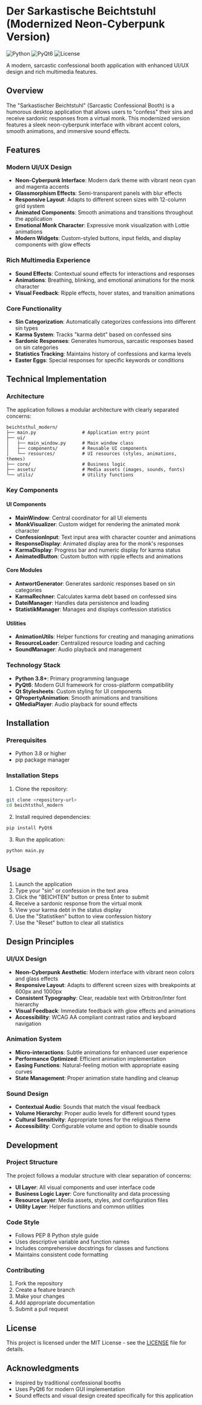 # Der Sarkastische Beichtstuhl (Modernized Neon-Cyberpunk Version)

![Python](https://img.shields.io/badge/python-3.8%2B-blue)
![PyQt6](https://img.shields.io/badge/PyQt6-6.0%2B-green)
![License](https://img.shields.io/badge/license-MIT-yellow)

A modern, sarcastic confessional booth application with enhanced UI/UX design and rich multimedia features.

## Overview

The "Sarkastischer Beichtstuhl" (Sarcastic Confessional Booth) is a humorous desktop application that allows users to "confess" their sins and receive sardonic responses from a virtual monk. This modernized version features a sleek neon-cyberpunk interface with vibrant accent colors, smooth animations, and immersive sound effects.

## Features

### Modern UI/UX Design
- **Neon-Cyberpunk Interface**: Modern dark theme with vibrant neon cyan and magenta accents
- **Glassmorphism Effects**: Semi-transparent panels with blur effects
- **Responsive Layout**: Adapts to different screen sizes with 12-column grid system
- **Animated Components**: Smooth animations and transitions throughout the application
- **Emotional Monk Character**: Expressive monk visualization with Lottie animations
- **Modern Widgets**: Custom-styled buttons, input fields, and display components with glow effects

### Rich Multimedia Experience
- **Sound Effects**: Contextual sound effects for interactions and responses
- **Animations**: Breathing, blinking, and emotional animations for the monk character
- **Visual Feedback**: Ripple effects, hover states, and transition animations

### Core Functionality
- **Sin Categorization**: Automatically categorizes confessions into different sin types
- **Karma System**: Tracks "karma debt" based on confessed sins
- **Sardonic Responses**: Generates humorous, sarcastic responses based on sin categories
- **Statistics Tracking**: Maintains history of confessions and karma levels
- **Easter Eggs**: Special responses for specific keywords or conditions

## Technical Implementation

### Architecture
The application follows a modular architecture with clearly separated concerns:

```
beichtsthul_modern/
├── main.py                 # Application entry point
├── ui/
│   ├── main_window.py      # Main window class
│   ├── components/         # Reusable UI components
│   └── resources/          # UI resources (styles, animations, themes)
├── core/                   # Business logic
├── assets/                 # Media assets (images, sounds, fonts)
└── utils/                  # Utility functions
```

### Key Components

#### UI Components
- **MainWindow**: Central coordinator for all UI elements
- **MonkVisualizer**: Custom widget for rendering the animated monk character
- **ConfessionInput**: Text input area with character counter and animations
- **ResponseDisplay**: Animated display area for the monk's responses
- **KarmaDisplay**: Progress bar and numeric display for karma status
- **AnimatedButton**: Custom button with ripple effects and animations

#### Core Modules
- **AntwortGenerator**: Generates sardonic responses based on sin categories
- **KarmaRechner**: Calculates karma debt based on confessed sins
- **DateiManager**: Handles data persistence and loading
- **StatistikManager**: Manages and displays confession statistics

#### Utilities
- **AnimationUtils**: Helper functions for creating and managing animations
- **ResourceLoader**: Centralized resource loading and caching
- **SoundManager**: Audio playback and management

### Technology Stack
- **Python 3.8+**: Primary programming language
- **PyQt6**: Modern GUI framework for cross-platform compatibility
- **Qt Stylesheets**: Custom styling for UI components
- **QPropertyAnimation**: Smooth animations and transitions
- **QMediaPlayer**: Audio playback for sound effects

## Installation

### Prerequisites
- Python 3.8 or higher
- pip package manager

### Installation Steps

1. Clone the repository:
```bash
git clone <repository-url>
cd beichtsthul_modern
```

2. Install required dependencies:
```bash
pip install PyQt6
```

3. Run the application:
```bash
python main.py
```

## Usage

1. Launch the application
2. Type your "sin" or confession in the text area
3. Click the "BEICHTEN" button or press Enter to submit
4. Receive a sardonic response from the virtual monk
5. View your karma debt in the status display
6. Use the "Statistiken" button to view confession history
7. Use the "Reset" button to clear all statistics

## Design Principles

### UI/UX Design
- **Neon-Cyberpunk Aesthetic**: Modern interface with vibrant neon colors and glass effects
- **Responsive Layout**: Adapts to different screen sizes with breakpoints at 600px and 1000px
- **Consistent Typography**: Clear, readable text with Orbitron/Inter font hierarchy
- **Visual Feedback**: Immediate feedback with glow effects and animations
- **Accessibility**: WCAG AA compliant contrast ratios and keyboard navigation

### Animation System
- **Micro-interactions**: Subtle animations for enhanced user experience
- **Performance Optimized**: Efficient animation implementation
- **Easing Functions**: Natural-feeling motion with appropriate easing curves
- **State Management**: Proper animation state handling and cleanup

### Sound Design
- **Contextual Audio**: Sounds that match the visual feedback
- **Volume Hierarchy**: Proper audio levels for different sound types
- **Cultural Sensitivity**: Appropriate tones for the religious theme
- **Accessibility**: Configurable volume and option to disable sounds

## Development

### Project Structure
The project follows a modular structure with clear separation of concerns:
- **UI Layer**: All visual components and user interface code
- **Business Logic Layer**: Core functionality and data processing
- **Resource Layer**: Media assets, styles, and configuration files
- **Utility Layer**: Helper functions and common utilities

### Code Style
- Follows PEP 8 Python style guide
- Uses descriptive variable and function names
- Includes comprehensive docstrings for classes and functions
- Maintains consistent code formatting

### Contributing
1. Fork the repository
2. Create a feature branch
3. Make your changes
4. Add appropriate documentation
5. Submit a pull request

## License

This project is licensed under the MIT License - see the [LICENSE](LICENSE) file for details.

## Acknowledgments

- Inspired by traditional confessional booths
- Uses PyQt6 for modern GUI implementation
- Sound effects and visual design created specifically for this application